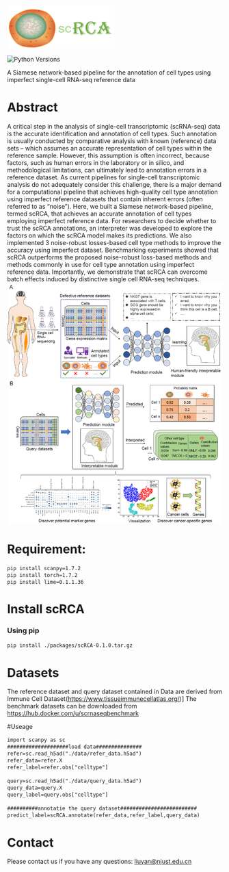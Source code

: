 <p align="left"><img src="https://github.com/LMC0705/scRCA/blob/main/scRCA_log.png" width="250" height="100"></p>

![Python Versions](https://img.shields.io/badge/python-3.6+-brightgreen.svg)

A Siamese network-based pipeline for the annotation of cell types using imperfect single-cell RNA-seq reference data

# Abstract
A critical step in the analysis of single-cell transcriptomic (scRNA-seq) data is the accurate identification and annotation of cell types. Such annotation is usually conducted by comparative analysis with known (reference) data sets – which assumes an accurate representation of cell types within the reference sample. However, this assumption is often incorrect, because factors, such as human errors in the laboratory or in silico, and methodological limitations, can ultimately lead to annotation errors in a reference dataset. As current pipelines for single-cell transcriptomic analysis do not adequately consider this challenge, there is a major demand for a computational pipeline that achieves high-quality cell type annotation using imperfect reference datasets that contain inherent errors (often referred to as “noise”). Here, we built a Siamese network-based pipeline, termed scRCA, that achieves an accurate annotation of cell types employing imperfect reference data. For researchers to decide whether to trust the scRCA annotations, an interpreter was developed to explore the factors on which the scRCA model makes its predictions. We also implemented 3 noise-robust losses-based cell type methods to improve the accuracy using imperfect dataset. Benchmarking experiments showed that scRCA outperforms the proposed noise-robust loss-based methods and methods commonly in use for cell type annotation using imperfect reference data. Importantly, we demonstrate that scRCA can overcome batch effects induced by distinctive single cell RNA-seq techniques. 
![image](https://github.com/LMC0705/scRCA/blob/main/figure.png)

# Requirement:
```console
pip install scanpy=1.7.2
pip install torch=1.7.2
pip install lime=0.1.1.36
```
# Install scRCA
### Using pip 
```console
pip install ./packages/scRCA-0.1.0.tar.gz
```

# Datasets
The reference dataset and query dataset contained in Data are derived from Immune Cell Dataset(https://www.tissueimmunecellatlas.org/)]
The benchmark datasets can be downloaded from https://hub.docker.com/u/scrnaseqbenchmark

#Useage
```console
import scanpy as sc
####################load data###############
refer=sc.read_h5ad("./data/refer_data.h5ad")
refer_data=refer.X
refer_label=refer.obs["celltype"]

query=sc.read_h5ad("./data/query_data.h5ad")
query_data=query.X
query_label=query.obs["celltype"]

##########annotatie the query dataset#########################
predict_label=scRCA.annotate(refer_data,refer_label,query_data)
```

# Contact
Please contact us if you have any questions: liuyan@njust.edu.cn
